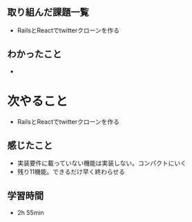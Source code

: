 ## 取り組んだ課題一覧
- RailsとReactでtwitterクローンを作る
## わかったこと
- 
# 次やること
- RailsとReactでtwitterクローンを作る
## 感じたこと
- 実装要件に載っていない機能は実装しない。コンパクトにいく
- 残り11機能。できるだけ早く終わらせる
## 学習時間
- 2h 55min